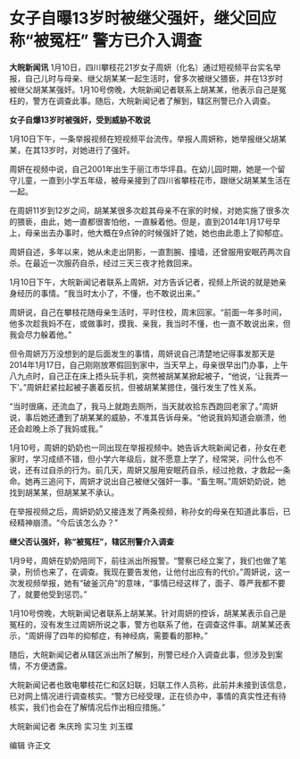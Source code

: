 # 女子自曝13岁时被继父强奸，继父回应称“被冤枉” 警方已介入调查

**大皖新闻讯**
1月10日，四川攀枝花21岁女子周妍（化名）通过短视频平台实名举报，自己儿时与母亲、继父胡某某一起生活时，曾多次被继父猥亵，并在13岁时被继父胡某某强奸。1月10号傍晚，大皖新闻记者联系上胡某某，他表示自己是冤枉的，警方在调查此事。随后，大皖新闻记者了解到，辖区刑警已介入调查。

**女子自爆13岁时被强奸，受到威胁不敢说**

1月10日下午，一条举报视频在短视频平台流传。举报人周妍称，她举报继父胡某某，在其13岁时，对她进行了强奸。

周妍在视频中说，自己2001年出生于丽江市华坪县。在幼儿园时期，她是一个留守儿童，一直到小学五年级，被母亲接到了四川省攀枝花市，跟继父胡某某生活在一起。

在周妍11岁到12岁之间，胡某某很多次趁其母亲不在家的时候，对她实施了很多次的猥亵，由此，她一直都很害怕他，一直躲着他。但是，直到2014年1月17号早上，母亲出去办事时，他大概在9点钟的时候强奸了她，她也由此患上了抑郁症。

周妍自述，多年以来，她从未走出阴影，一直割腕、撞墙，还曾服用安眠药两次自杀。在最近一次服药自杀，经过三天三夜才抢救回来。

1月10日下午，大皖新闻记者联系上周妍。对方告诉记者，视频上所说的就是她亲身经历的事情。“我当时太小了，不懂，也不敢说出来。”

周妍说，自己在攀枝花随母亲生活时，平时住校，周末回家。“前面一年多时间，他多次趁我妈不在，或做事时，摸我、亲我，我当时不懂，也一直不敢说出来，但我会尽力躲着他。”

但令周妍万万没想到的是后面发生的事情，周妍说自己清楚地记得事发那天是2014年1月17日，自己刚刚放寒假回到家中，当天早上，母亲很早出门办事，上午八九点时，自己正在床上捂头玩手机，突然被胡某某掀起被子，“他说，‘让我弄一下’。”周妍赶紧拉起被子裹着反抗，但被胡某某摁住，强行发生了性关系。

“当时很痛，还流血了，我马上就跑去厕所，当天就收拾东西跑回老家了。”周妍说，事后她还遭到了胡某某的威胁，不准其告诉母亲。“他说我妈知道会崩溃，他还会趁晚上杀了我妈或我。”

1月10号，周妍的奶奶也一同出现在举报视频中。她告诉大皖新闻记者，孙女在老家时，学习成绩不错，但小学六年级后，就不愿意上学了，经常哭，问什么也不说，还有过自杀的行为。前几天，周妍又服用安眠药自杀，经过抢救，才救起一条命。她再三追问下，周妍才说出自己被继父强奸一事。“畜生啊。”周妍奶奶说，她找到胡某某，但胡某某不承认。

在举报视频之后，周妍奶奶又接连发了两条视频，称孙女的母亲在知道此事后，已经精神崩溃。“今后该怎么办？”

**继父否认强奸，称“被冤枉”，辖区刑警介入调查**

1月9号，周妍在奶奶陪同下，前往派出所报警。“警察已经立案了，我们也做了笔录，刑侦也来了，在调查。我现在要告发他，让他付出应有的代价。”周妍说，这一次发视频举报，她有“破釜沉舟”的意味，“事情已经这样了，面子、尊严我都不要了，就要他受到惩罚。”

1月10号傍晚，大皖新闻记者联系上胡某某。针对周妍的控诉，胡某某表示自己是冤枉的，没有发生过周妍所说之事，警方也联系了他，在调查这件事。胡某某还表示，“周妍得了四年的抑郁症，有神经病，需要看的那种。”

随后，大皖新闻记者从辖区派出所了解到，刑警已经介入调查此事，但涉及到案情，不方便透露。

大皖新闻记者也致电攀枝花仁和区妇联，妇联工作人员称，此前并未接到该信息，已对网上情况进行调查核实。“警方已经受理，正在侦办中，事情的真实性还有待核实，我们也会在了解情况后作出相应措施。”

大皖新闻记者 朱庆玲 实习生 刘玉蝶

编辑 许正文

